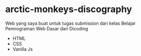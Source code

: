 # arctic-monkeys-discography
Web yang saya buat untuk tugas submission dari kelas Belajar Pemrograman Web Dasar dari Dicoding

- HTML
- CSS
- Vanilla Js
